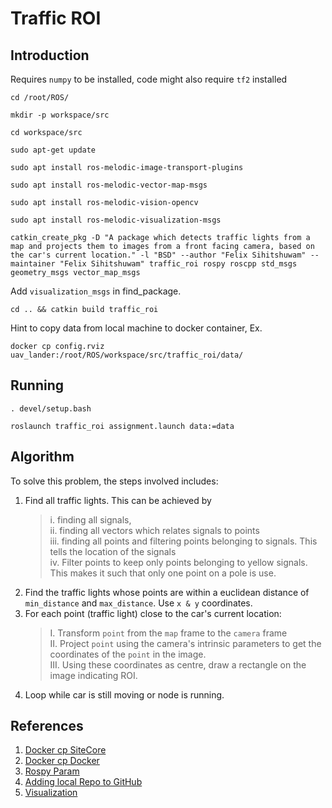 # Traffic ROI
## Introduction
Requires `numpy` to be installed, code might also require `tf2` installed
```
cd /root/ROS/
```

```
mkdir -p workspace/src
```

```
cd workspace/src
```

```
sudo apt-get update
```

```
sudo apt install ros-melodic-image-transport-plugins
```

```
sudo apt install ros-melodic-vector-map-msgs
```

```
sudo apt install ros-melodic-vision-opencv
```
```
sudo apt install ros-melodic-visualization-msgs
```

```
catkin_create_pkg -D "A package which detects traffic lights from a map and projects them to images from a front facing camera, based on the car's current location." -l "BSD" --author "Felix Sihitshuwam" --maintainer "Felix Sihitshuwam" traffic_roi rospy roscpp std_msgs geometry_msgs vector_map_msgs
```
Add `visualization_msgs` in find_package.
```
cd .. && catkin build traffic_roi
```

Hint to copy data from local machine to docker container, Ex.
```
docker cp config.rviz uav_lander:/root/ROS/workspace/src/traffic_roi/data/
```

## Running

```
. devel/setup.bash 
```
```
roslaunch traffic_roi assignment.launch data:=data
```

## Algorithm
To solve this problem, the steps involved includes:
1. Find all traffic lights. This can be achieved by 
    > i. finding all signals, \
    > ii. finding all vectors which relates signals to points \
    > iii. finding all points and filtering points belonging to signals. This tells the location of the signals \
    > iv. Filter points to keep only points belonging to yellow signals. This makes it such that only one point on a pole is use.
2. Find the traffic lights whose points are within a euclidean distance of `min_distance` and `max_distance`. Use `x & y` coordinates. 
3. For each point (traffic light) close to the car's current location:
    > I.   Transform `point` from the `map` frame to the `camera` frame \
    > II.  Project `point` using the camera's intrinsic parameters to get the coordinates of the `point` in the image. \
    > III. Using these coordinates as centre, draw a rectangle on the image indicating ROI.
4. Loop while car is still moving or node is running.

## References
1. [Docker cp SiteCore](https://support.sitecore.com/kb?id=kb_article_view&sysparm_article=KB0383441)
2. [Docker cp Docker](https://docs.docker.com/engine/reference/commandline/cp/)
3. [Rospy Param](http://wiki.ros.org/rospy/Overview/Parameter%20Server)
4. [Adding local Repo to GitHub](https://docs.github.com/en/migrations/importing-source-code/using-the-command-line-to-import-source-code/adding-locally-hosted-code-to-github)
5. [Visualization](http://wiki.ros.org/rviz/Tutorials/Markers%3A%20Basic%20Shapes)